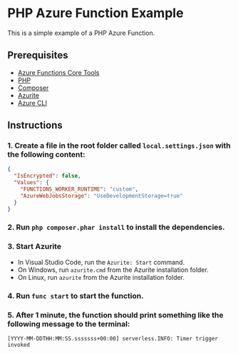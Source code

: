 # PHP Azure Function Example

This is a simple example of a PHP Azure Function.

## Prerequisites

- [Azure Functions Core Tools](https://learn.microsoft.com/en-us/azure/azure-functions/functions-run-local?tabs=v4%2Cwindows%2Ccsharp%2Cportal%2Cbash#install-the-azure-functions-core-tools)
- [PHP](https://www.php.net/downloads.php)
- [Composer](https://getcomposer.org/download/)
- [Azurite](https://learn.microsoft.com/en-us/azure/storage/common/storage-use-azurite?tabs=visual-studio-code#install-azurite)
- [Azure CLI](https://docs.microsoft.com/en-us/cli/azure/install-azure-cli?view=azure-cli-latest)

## Instructions

### 1. Create a file in the root folder called `local.settings.json` with the following content:

```json
{
  "IsEncrypted": false,
  "Values": {
    "FUNCTIONS_WORKER_RUNTIME": "custom",
    "AzureWebJobsStorage": "UseDevelopmentStorage=true"
  }
}
```

### 2. Run `php composer.phar install` to install the dependencies.

### 3. Start Azurite

- In Visual Studio Code, run the `Azurite: Start` command.
- On Windows, run `azurite.cmd` from the Azurite installation folder.
- On Linux, run `azurite` from the Azurite installation folder.

### 4. Run `func start` to start the function.

### 5. After 1 minute, the function should print something like the following message to the terminal:

```text
[YYYY-MM-DDTHH:MM:SS.sssssss+00:00] serverless.INFO: Timer trigger invoked
```
